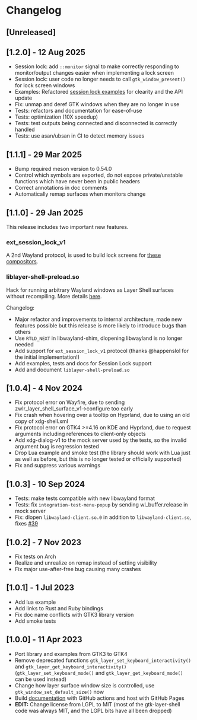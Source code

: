 # Changelog

## [Unreleased]
## [1.2.0] - 12 Aug 2025
- Session lock: add `::monitor` signal to make correctly responding to monitor/output changes easier when implementing a lock screen
- Session lock: user code no longer needs to call `gtk_window_present()` for lock screen windows
- Examples: Refactored [session lock examples](examples/session-lock.c) for clearity and the API update
- Fix: unmap and deref GTK windows when they are no longer in use
- Tests: refactors and documentation for ease-of-use
- Tests: optimization (10X speedup)
- Tests: test outputs being connected and disconnected is correctly handled
- Tests: use asan/ubsan in CI to detect memory issues

## [1.1.1] - 29 Mar 2025
- Bump required meson version to 0.54.0
- Control which symbols are exported, do not expose private/unstable functions which have never been in public headers
- Correct annotations in doc comments
- Automatically remap surfaces when monitors change

## [1.1.0] - 29 Jan 2025
This release includes two important new features.

### ext_session_lock_v1
A 2nd Wayland protocol, is used to build lock screens for [these compositors](https://wayland.app/protocols/ext-session-lock-v1#compositor-support).

### liblayer-shell-preload.so
Hack for running arbitrary Wayland windows as Layer Shell surfaces without recompiling. More details [here](https://github.com/wmww/gtk4-layer-shell/blob/main/layer_shell_preload.md).

Changelog:
- Major refactor and improvements to internal architecture, made new features possible but this release is more likely to introduce bugs than others
- Use `RTLD_NEXT` in libwayland-shim, dlopening libwayland is no longer needed
- Add support for `ext_session_lock_v1` protocol (thanks @happenslol for the initial implementation!)
- Add examples, tests and docs for Session Lock support
- Add and document `liblayer-shell-preload.so`

## [1.0.4] - 4 Nov 2024
- Fix protocol error on Wayfire, due to sending zwlr_layer_shell_surface_v1->configure too early
- Fix crash when hovering over a tooltip on Hyprland, due to using an old copy of xdg-shell.xml
- Fix protocol error on GTK4 >=4.16 on KDE and Hyprland, due to request arguments including references to client-only objects
- Add xdg-dialog-v1 to the mock server used by the tests, so the invalid argument bug is regression tested
- Drop Lua example and smoke test (the library should work with Lua just as well as before, but this is no longer tested or officially supported)
- Fix and suppress various warnings

## [1.0.3] - 10 Sep 2024
- Tests: make tests compatible with new libwayland format
- Tests: fix `integration-test-menu-popup` by sending wl_buffer.release in mock server
- Fix: dlopen `libwayland-client.so.0` in addition to `libwayland-client.so`, fixes [#39](https://github.com/wmww/gtk4-layer-shell/issues/39)

## [1.0.2] - 7 Nov 2023
- Fix tests on Arch
- Realize and unrealize on remap instead of setting visibility
- Fix major use-after-free bug causing many crashes

## [1.0.1] - 1 Jul 2023
- Add lua example
- Add links to Rust and Ruby bindings
- Fix doc name conflicts with GTK3 library version
- Add smoke tests

## [1.0.0] - 11 Apr 2023
- Port library and examples from GTK3 to GTK4
- Remove deprecated functions `gtk_layer_set_keyboard_interactivity()` and `gtk_layer_get_keyboard_interactivity()` (`gtk_layer_set_keyboard_mode()` and `gtk_layer_get_keyboard_mode()` can be used instead)
- Change how layer surface window size is controlled, use `gtk_window_set_default_size()` now
- Build [documentation](https://wmww.github.io/gtk4-layer-shell/) with GitHub actions and host with GitHub Pages
- __EDIT:__ Change license from LGPL to MIT (most of the gtk-layer-shell code was always MIT, and the LGPL bits have all been dropped)
